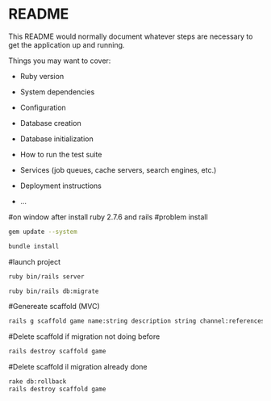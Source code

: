 # README

This README would normally document whatever steps are necessary to get the
application up and running.

Things you may want to cover:

* Ruby version

* System dependencies

* Configuration

* Database creation

* Database initialization

* How to run the test suite

* Services (job queues, cache servers, search engines, etc.)

* Deployment instructions

* ...

#on window after install ruby 2.7.6 and rails
#problem install 

```bash
gem update --system
```

```bash
bundle install
```

#launch project

```bash
ruby bin/rails server
```

```bash
ruby bin/rails db:migrate
```

#Genereate scaffold (MVC)
```bash
rails g scaffold game name:string description string channel:references
```

#Delete scaffold if migration not doing before

```bash
rails destroy scaffold game 
```

#Delete scaffold il migration already done

```bash
rake db:rollback
rails destroy scaffold game
```

